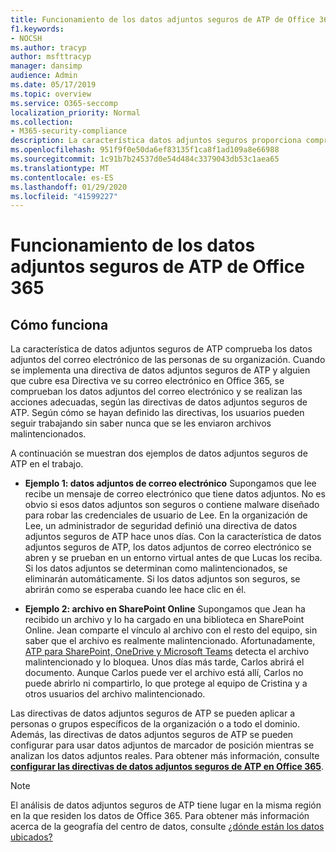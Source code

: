 ```yaml
---
title: Funcionamiento de los datos adjuntos seguros de ATP de Office 365
f1.keywords:
- NOCSH
ms.author: tracyp
author: msfttracyp
manager: dansimp
audience: Admin
ms.date: 05/17/2019
ms.topic: overview
ms.service: O365-seccomp
localization_priority: Normal
ms.collection:
- M365-security-compliance
description: La característica datos adjuntos seguros proporciona comprobación del tiempo de los datos adjuntos de correo electrónico. Usar datos adjuntos seguros para proteger a su organización de archivos malintencionados envíe o reciba mensajes de correo electrónico.
ms.openlocfilehash: 951f9f0e50da6ef83135f1ca8f1ad109a8e66988
ms.sourcegitcommit: 1c91b7b24537d0e54d484c3379043db53c1aea65
ms.translationtype: MT
ms.contentlocale: es-ES
ms.lasthandoff: 01/29/2020
ms.locfileid: "41599227"
---
```

# <a name="how-office-365-atp-safe-attachments-works"></a>Funcionamiento de los datos adjuntos seguros de ATP de Office 365

## <a name="how-it-works"></a>Cómo funciona

La característica de datos adjuntos seguros de ATP comprueba los datos adjuntos del correo electrónico de las personas de su organización. Cuando se implementa una directiva de datos adjuntos seguros de ATP y alguien que cubre esa Directiva ve su correo electrónico en Office 365, se comprueban los datos adjuntos del correo electrónico y se realizan las acciones adecuadas, según las directivas de datos adjuntos seguros de ATP. Según cómo se hayan definido las directivas, los usuarios pueden seguir trabajando sin saber nunca que se les enviaron archivos malintencionados.
  
A continuación se muestran dos ejemplos de datos adjuntos seguros de ATP en el trabajo.
  
- **Ejemplo 1: datos adjuntos de correo electrónico** Supongamos que lee recibe un mensaje de correo electrónico que tiene datos adjuntos. No es obvio si esos datos adjuntos son seguros o contiene malware diseñado para robar las credenciales de usuario de Lee. En la organización de Lee, un administrador de seguridad definió una directiva de datos adjuntos seguros de ATP hace unos días. Con la característica de datos adjuntos seguros de ATP, los datos adjuntos de correo electrónico se abren y se prueban en un entorno virtual antes de que Lucas los reciba. Si los datos adjuntos se determinan como malintencionados, se eliminarán automáticamente. Si los datos adjuntos son seguros, se abrirán como se esperaba cuando lee hace clic en él.

- **Ejemplo 2: archivo en SharePoint Online** Supongamos que Jean ha recibido un archivo y lo ha cargado en una biblioteca en SharePoint Online. Jean comparte el vínculo al archivo con el resto del equipo, sin saber que el archivo es realmente malintencionado. Afortunadamente, [ATP para SharePoint, OneDrive y Microsoft Teams](atp-for-spo-odb-and-teams.md) detecta el archivo malintencionado y lo bloquea. Unos días más tarde, Carlos abrirá el documento. Aunque Carlos puede ver el archivo está allí, Carlos no puede abrirlo ni compartirlo, lo que protege al equipo de Cristina y a otros usuarios del archivo malintencionado.

Las directivas de datos adjuntos seguros de ATP se pueden aplicar a personas o grupos específicos de la organización o a todo el dominio. Además, las directivas de datos adjuntos seguros de ATP se pueden configurar para usar datos adjuntos de marcador de posición mientras se analizan los datos adjuntos reales. Para obtener más información, consulte **[configurar las directivas de datos adjuntos seguros de ATP en Office 365](set-up-atp-safe-attachments-policies.md)**.

> [!NOTE]
> El análisis de datos adjuntos seguros de ATP tiene lugar en la misma región en la que residen los datos de Office 365. Para obtener más información acerca de la geografía del centro de datos, consulte [¿dónde están los datos ubicados?](https://products.office.com/where-is-your-data-located?geo=All) 

